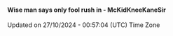 #### Wise man says only fool rush in - McKidKneeKaneSir
Updated on 27/10/2024 - 00:57:04 (UTC) Time Zone
